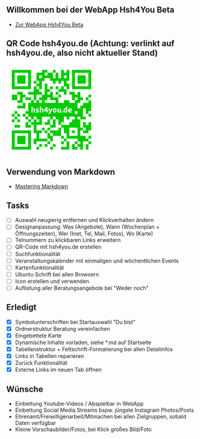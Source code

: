 ## Willkommen bei der WebApp Hsh4You Beta
- [Zur WebApp Hsh4You Beta](https://danieldreke.github.io/webapp_hsh/)

## QR Code hsh4you.de (Achtung: verlinkt auf hsh4you.de, also nicht aktueller Stand)
<a href="images/qr-code.png"><img src="images/qr-code.png" width="240px"></a>

## Verwendung von Markdown
- [Mastering Markdown](https://guides.github.com/features/mastering-markdown/)

## Tasks

- [ ] Auswahl neugierig entfernen und Klickverhalten ändern
- [ ] Designanpassung: Was (Angebote), Wann (Wochenplan + Öffnungszeiten), Wer (Inet, Tel, Mail, Fotos), Wo (Karte)
- [ ] Telnummern zu klickbaren Links erweitern
- [ ] QR-Code mit hsh4you.de erstellen
- [ ] Suchfunktionalität
- [ ] Veranstaltungskalender mit einmaligen und wöchentlichen Events
- [ ] Kartenfunktionalität
- [ ] Ubuntu Schrift bei allen Browsern
- [ ] Icon erstellen und verwenden
- [ ] Auflistung aller Beratungsangebote bei "Weder noch"

## Erledigt

- [x] Symbolunterschriften bei Startauswahl "Du bist"
- [x] Ordnerstruktur Beratung vereinfachen
- [x] Eingebettete Karte
- [x] Dynamische Inhalte vorladen, siehe \*.md auf Startseite
- [X] Tabellenstruktur + Fettschrift-Formatierung bei allen Detailinfos
- [x] Links in Tabellen reparieren
- [x] Zurück Funktionalität
- [X] Externe Links im neuen Tab öffnen

## Wünsche

- Einbettung Youtube-Videos / Abspielbar in WebApp
- Einbettung Social Media Streams bspw. jüngste Instagram Photos/Posts
- Ehrenamt/Freiwilligenarbeit/Mitmachen bei allen Zielgruppen, sobald Daten verfügbar
- Kleine Vorschaubilder/Fotos, bei Klick großes Bild/Foto
